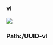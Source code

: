 ### vl

[![](https://www.herokucdn.com/deploy/button.png)](https://heroku.com/deploy?template=https://github.com/gftgghh/aaqzsew.git)

### Path:/UUID-vl